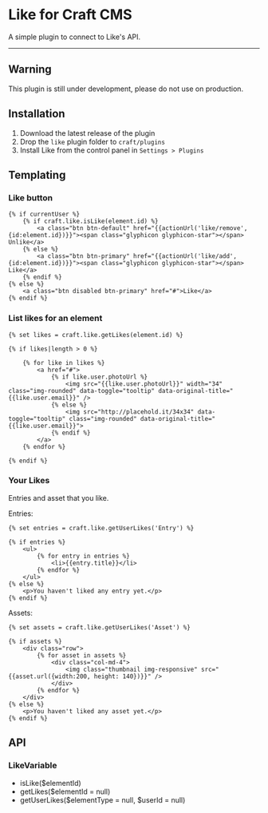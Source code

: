 # Like for Craft CMS

A simple plugin to connect to Like's API.

-------------------------------------------


## Warning

This plugin is still under development, please do not use on production.


## Installation

1. Download the latest release of the plugin
2. Drop the `like` plugin folder to `craft/plugins`
3. Install Like from the control panel in `Settings > Plugins`


## Templating


### Like button

    {% if currentUser %}
        {% if craft.like.isLike(element.id) %}
            <a class="btn btn-default" href="{{actionUrl('like/remove', {id:element.id})}}"><span class="glyphicon glyphicon-star"></span> Unlike</a>
        {% else %}
            <a class="btn btn-primary" href="{{actionUrl('like/add', {id:element.id})}}"><span class="glyphicon glyphicon-star"></span> Like</a>
        {% endif %}
    {% else %}
        <a class="btn disabled btn-primary" href="#">Like</a>
    {% endif %}


### List likes for an element

    {% set likes = craft.like.getLikes(element.id) %}

    {% if likes|length > 0 %}

        {% for like in likes %}
            <a href="#">
                {% if like.user.photoUrl %}
                    <img src="{{like.user.photoUrl}}" width="34" class="img-rounded" data-toggle="tooltip" data-original-title="{{like.user.email}}" />
                {% else %}
                    <img src="http://placehold.it/34x34" data-toggle="tooltip" class="img-rounded" data-original-title="{{like.user.email}}">
                {% endif %}
            </a>
        {% endfor %}

    {% endif %}


### Your Likes

Entries and asset that you like.

Entries:

    {% set entries = craft.like.getUserLikes('Entry') %}

    {% if entries %}
        <ul>
            {% for entry in entries %}
                <li>{{entry.title}}</li>
            {% endfor %}
        </ul>
    {% else %}
        <p>You haven't liked any entry yet.</p>
    {% endif %}

Assets:

    {% set assets = craft.like.getUserLikes('Asset') %}

    {% if assets %}
        <div class="row">
            {% for asset in assets %}
                <div class="col-md-4">
                    <img class="thumbnail img-responsive" src="{{asset.url({width:200, height: 140})}}" />
                </div>
            {% endfor %}
        </div>
    {% else %}
        <p>You haven't liked any asset yet.</p>
    {% endif %}


## API


### LikeVariable

- isLike($elementId)
- getLikes($elementId = null)
- getUserLikes($elementType = null, $userId = null)